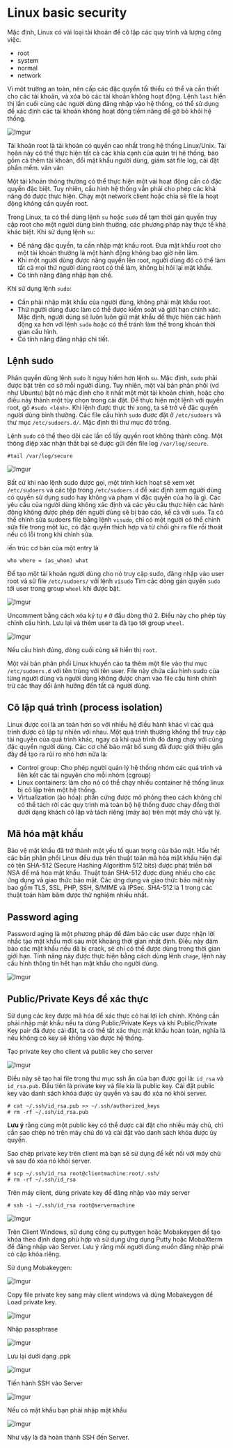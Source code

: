 # Linux basic security

Mặc định, Linux có vài loại tài khoản để cô lập các quy trình và lượng công việc.
- root
- system
- normal
- network

Vì môt trường an toàn, nên cấp các đặc quyền tối thiểu có thể và cần thiết cho các tài khoản, và xóa bỏ các tài khoản không hoạt động. Lệnh `last` hiển thị lần cuối cùng các người dùng đăng nhập vào hệ thống, có thể sử dụng để xác định các tài khoản không hoạt động tiềm năng để gỡ bỏ khỏi hệ thống.

![Imgur](https://i.imgur.com/F76dykB.png)

Tài khoản root là tài khoản có quyền cao nhất trong hệ thống Linux/Unix. Tài hoản này có thể thực hiện tất cả các khía cạnh của quản trị hệ thống, bao gồm cả thêm tài khoản, đổi mật khẩu người dùng, giám sát file log, cài đặt phần mềm. vân vân

Một tài khoản thông thường có thể thực hiện một vài hoạt động cần có đặc quyền đặc biệt. Tuy nhiên, cấu hình hệ thống vẫn phải cho phép các khả năng đó được thực hiện. Chạy một network client hoặc chia sẻ file là hoạt động không cần quyền root.

Trong Linux, ta có thể dùng lệnh `su` hoặc `sudo` để tạm thời gán quyền truy cập root cho một người dùng bình thường, các phương pháp này thực tế khá khác biệt. Khi sử dụng lệnh `su`:
- Để nâng đặc quyền, ta cần nhập mật khẩu root. Đưa mật khẩu root cho một tài khoản thường là một hành động không bao giờ nên làm.
- Khi một người dùng được nâng quyền lên root, người dùng đó có thể làm tất cả mọi thứ người dùng root có thể làm, không bị hỏi lại mật khẩu.
- Có tính năng đăng nhập hạn chế.

Khi sử dụng lệnh `sudo`:
- Cần phải nhập mật khẩu của người đùng, không phải mật khẩu root.
- Thứ người dùng được làm có thể được kiểm soát và giới hạn chính xác. Mặc định, người dùng sẽ luôn luôn giữ mật khẩu để thực hiện các hành động xa hơn với lệnh `sudo` hoặc có thể tránh làm thể trong khoản thời gian cấu hình.
- Có tính năng đăng nhập chi tiết.

## Lệnh sudo
Phân quyền dùng lệnh `sudo` ít nguy hiểm hơn lệnh `su`. Mặc định, `sudo` phải được bật trên cơ sở mỗi người dùng. Tuy nhiên, một vài bản phân phối (vd như Ubuntu) bật nó mặc định cho ít nhất một một tài khoản chính, hoặc cho điều này thành một tùy chọn trong cài đặt. Để thực hiện một lệnh với quyền root, gõ `#sudo <lệnh>`. Khi lệnh được thực thi xong, ta sẽ trở về đặc quyền người dùng bình thường. Các file cấu hình `sudo` được đặt ở `/etc/sudoers` và thư mục `/etc/sudoers.d/`. Mặc định thì thư mục đó trống.

Lệnh `sudo` có thể theo dõi các lần cố lấy quyền root không thành công. Một thông điệp xác nhận thất bại sẽ được gửi đến file log `/var/log/secure`.

    #tail /var/log/secure

![Imgur](https://i.imgur.com/DDdTMyl.png)

Bất cứ khi nào lệnh sudo được gọi, một trình kích hoạt sẽ xem xét `/etc/sudoers` và các tệp trong `/etc/sudoers.d` để xác định xem người dùng có quyền sử dụng sudo hay không và phạm vi đặc quyền của họ là gì. Các yêu cầu của người dùng không xác định và các yêu cầu thực hiện các hành động không được phép đến người dùng sẽ bị báo cáo, kể cả với `sudo`. Ta có thể chỉnh sửa sudoers file bằng lệnh `visudo`, chỉ có một người có thể chỉnh sửa file trong một lúc, có đặc quyền thích hợp và từ chối ghi ra file rồi thoát nếu có lỗi trong khi chỉnh sửa.

iến trúc cơ bản của một entry là 

    who where = (as_whom) what

Để tạo một tài khoản người dùng cho nó truy cập sudo, đăng nhập vào user root và sử file `/etc/sudoers/` với lệnh `visudo` Tìm các dòng gán quyền `sudo` tới user trong group `wheel` khi được bật.

![Imgur](https://i.imgur.com/AYIQydw.png)

Uncomment bằng cách xóa ký tự `#` ở đầu dòng thứ 2. Điều này cho phép tùy chỉnh cấu hình. Lưu lại và thêm user ta đã tạo tới group `wheel`.

![Imgur](https://i.imgur.com/2WuKdL0.png)

Nếu cấu hình đúng, dòng cuối cùng sẽ hiển thị `root`.

Một vài bản phân phối Linux khuyến cáo ta thêm một file vào thư mục `/etc/sudoers.d` với tên trùng với tên user. File này chứa cấu hình sudo của từng người dùng và người dùng không được chạm vào file cấu hình chính trừ các thay đổi ảnh hưởng đến tất cả người dùng.
## Cô lập quá trình (process isolation)
Linux được coi là an toàn hơn so với nhiều hệ điều hành khác vì các quá trình được cô lập tự nhiên với nhau. Một quá trình thường không thể truy cập tài nguyên của quá trình khác, ngay cả khi quá trình đó đang chạy với cùng đặc quyền người dùng. Các cơ chế bảo mật bổ sung đã được giới thiệu gần đây để tạo ra rủi ro nhỏ hơn nữa là:
- Control group: Cho phép người quản lý hệ thống nhóm các quá trình và liên kết các tài nguyên cho mỗi nhóm (cgroup)
- Linux containers: làm cho nó có thể chạy nhiều container hệ thống linux bị cô lập trên một hệ thống.
- Virtualization (ảo hóa): phần cứng được mô phỏng theo cách không chỉ có thể tách rời các quy trình mà toàn bộ hệ thống được chạy đồng thời dưới dạng khách cô lập và tách riêng (máy ảo) trên một máy chủ vật lý.
## Mã hóa mật khẩu
Bảo vệ mật khẩu đã trở thành một yếu tố quan trọng của bảo mật. Hầu hết các bản phân phối Linux đều dựa trên thuật toán mã hóa mật khẩu hiện đại có tên SHA-512 (Secure Hashing Algorithm 512 bits) được phát triền bởi NSA để mã hóa mật khẩu. Thuật toán SHA-512 được dùng nhiều cho các ứng dụng và giao thức bảo mật. Các ứng dụng và giao thức bảo mật này bao gồm  TLS, SSL, PHP, SSH, S/MIME và IPSec. SHA-512 là 1 trong các thuật toán hàm băm được thử nghiệm nhiều nhất.
## Password aging
Password aging là một phương pháp để đảm bảo các user được nhận lời nhắc tạo mật khẩu mới sau một khoảng thời gian nhất định. Điều này đảm bảo các mật khẩu nếu đã bị crack, sẽ chỉ có thể được dùng trong thời gian giới hạn. Tính năng này được thực hiện bằng cách dùng lênh `chage`, lệnh này cấu hình thông tin hết hạn mật khẩu cho người dùng.

![Imgur](https://i.imgur.com/ZzJzDon.png)

## Public/Private Keys để xác thực
Sử dụng các key được mã hóa để xác thực có hai lợi ích chính. Không cần phải nhập mật khẩu nếu ta dùng Public/Private Keys và khi Public/Private Key pair đã được cài đặt, ta có thể tắt xác thực mật khẩu hoàn toàn, nghĩa là nếu không có key sẽ không vào được hệ thống.

Tạo private key cho client và public key cho server 

![Imgur](https://i.imgur.com/bipx9dM.png)

Điều này sẽ tạo hai file trong thư mục ssh ẩn của bạn được gọi là: `id_rsa` và `id_rsa.pub`. Đầu tiên là private key và file kia là public key. Cài đặt public key vào danh sách khóa được ủy quyền và sau đó xóa nó khỏi server.

    # cat ~/.ssh/id_rsa.pub >> ~/.ssh/authorized_keys
    # rm -rf ~/.ssh/id_rsa.pub

**Lưu ý** rằng cùng một public key có thể được cài đặt cho nhiều máy chủ, chỉ cần sao chép nó trên máy chủ đó và cài đặt vào danh sách khóa được ủy quyền.

Sao chép private key trên client mà bạn sẽ sử dụng để kết nối với máy chủ và sau đó xóa nó khỏi server.

    # scp ~/.ssh/id_rsa root@clientmachine:root/.ssh/
    # rm -rf ~/.ssh/id_rsa

Trên máy client, dùng private key để đăng nhập vào máy server

    # ssh -i ~/.ssh/id_rsa root@servermachine

![Imgur](https://i.imgur.com/vQNhfyh.png)

Trên Client Windows, sử dụng công cụ puttygen hoặc Mobakeygen để tạo khóa theo định dạng phù hợp và sử dụng ứng dụng Putty hoặc MobaXterm để đăng nhập vào Server. Lưu ý rằng mỗi người dùng muốn đăng nhập phải có cặp khóa riêng.

Sử dụng Mobakeygen:

![Imgur](https://i.imgur.com/w0QkJzR.png)

Copy file private key sang máy client windows và dùng Mobakeygen để Load private key.

![Imgur](https://i.imgur.com/iqR3OyA.png)

Nhập passphrase

![Imgur](https://i.imgur.com/Xflc5O2.png)

Lưu lại dưới dạng .ppk

![Imgur](https://i.imgur.com/08rxTw5.png)

Tiến hành SSH vào Server 

![Imgur](https://i.imgur.com/onslD8O.png)

Nếu có mật khẩu bạn phải nhập mật khẩu

![Imgur](https://i.imgur.com/jWidVh4.png)

Như vậy là đã hoàn thành SSH đến Server.
